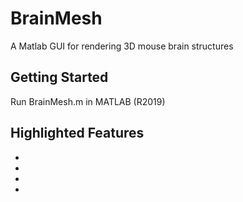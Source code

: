 # BrainMesh
A Matlab GUI for rendering 3D mouse brain structures
## Getting Started
Run BrainMesh.m in MATLAB (R2019)
## Highlighted Features
*
*
*
*
